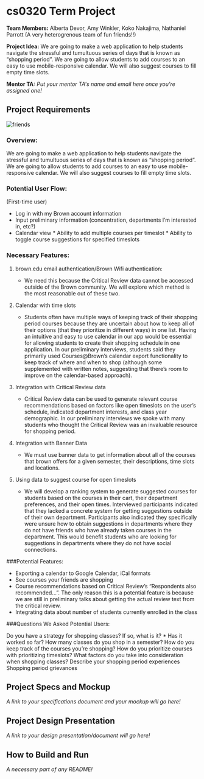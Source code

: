 # cs0320 Term Project

**Team Members:** 
Alberta Devor, Amy Winkler, Koko Nakajima, Nathaniel Parrott
(A very heterogrenous team of fun friends!!)

**Project Idea:** 
We are going to make a web application to help students navigate the stressful and tumultuous series of days that is known as “shopping period”. We are going to allow students to add courses to an easy to use mobile-responsive calendar. We will also suggest courses to fill empty time slots.

**Mentor TA:** _Put your mentor TA's name and email here once you're assigned one!_

## Project Requirements
![friends](http://i.imgur.com/NH3osox.png)
### Overview:
We are going to make a web application to help students navigate the stressful and tumultuous series of days that is known as “shopping period”. We are going to allow students to add courses to an easy to use mobile-responsive calendar. We will also suggest courses to fill empty time slots.
### Potential User Flow:
(First-time user)
 * Log in with my Brown account information
* Input preliminary information (concentration, departments I’m interested in, etc?)
* Calendar view
      * Ability to add multiple courses per timeslot
      * Ability to toggle course suggestions for specified timeslots

### Necessary Features:
1. brown.edu email authentication/Brown Wifi authentication:

      * We need this because the Critical Review data cannot be accessed outside of the Brown community. We will explore which method is the most reasonable out of these two. 

2. Calendar with time slots

      * Students often have multiple ways of keeping track of their shopping period courses because they are uncertain about how to keep all of their options (that they prioritize in different ways) in one list. Having an intuitive and easy to use calendar in our app would be essential for allowing students to create their shopping schedule in one application. In our preliminary interviews, students said they primarily used Courses@Brown’s calendar export functionality to keep track of where and when to shop (although some supplemented with written notes, suggesting that there’s room to improve on the calendar-based approach).

3. Integration with Critical Review data

      * Critical Review data can be used to generate relevant course recommendations based on factors like open timeslots on the user’s schedule, indicated department interests, and class year demographic. In our preliminary interviews we spoke with many students who thought the Critical Review was an invaluable resource for shopping period.

4. Integration with Banner Data

      *  We must use banner data to get information about all of the courses that brown offers for a given semester, their descriptions, time slots and locations.

5. Using data to suggest course for open timeslots

      *  We will develop a ranking system to generate suggested courses for students based on the courses in their cart, their department preferences, and their open times. Interviewed participants indicated that they lacked a concrete system for getting suggestions outside of their own department. Participants also indicated they specifically were unsure how to obtain suggestions in departments where they do not have friends who have already taken courses in the department. This would benefit students who are looking for suggestions in departments where they do not have social connections.

###Potential Features:

* Exporting a calendar to Google Calendar, iCal formats
* See courses your friends are shopping
* Course recommendations based on Critical Review’s “Respondents also recommended…”. The only reason this is a potential feature is because we are still in preliminary talks about getting the actual review text from the critical review.
* Integrating data about number of students currently enrolled in the class

###Questions We Asked Potential Users:

Do you have a strategy for shopping classes? If so, what is it?
      * Has it worked so far?
How many classes do you shop in a semester?
How do you keep track of the courses you’re shopping?
How do you prioritize courses with prioritizing timeslots?
What factors do you take into consideration when shopping classes?
Describe your shopping period experiences
Shopping period grievances


## Project Specs and Mockup
_A link to your specifications document and your mockup will go here!_

## Project Design Presentation
_A link to your design presentation/document will go here!_

## How to Build and Run
_A necessary part of any README!_
